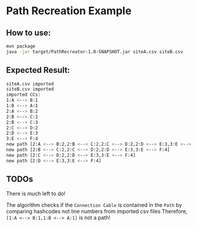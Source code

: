 # Path Recreation Example

## How to use:

```bash
mvn package
java -jar target/PathRecreator-1.0-SNAPSHOT.jar siteA.csv siteB.csv
```

## Expected Result:
```bash
siteA.csv imported
siteB.csv imported
imported CCs: 
1:A <--> B:1
1:B <--> A:1
2:A <--> B:2
2:B <--> C:2
2:B <--> C:3
2:C <--> D:2
2:D <--> E:3
3:E <--> F:4
new path [2:A <--> B:2,2:B <--> C:2,2:C <--> D:2,2:D <--> E:3,3:E <--> F:4]
new path [2:B <--> C:2,2:C <--> D:2,2:D <--> E:3,3:E <--> F:4]
new path [2:C <--> D:2,2:D <--> E:3,3:E <--> F:4]
new path [2:D <--> E:3,3:E <--> F:4]
```

## TODOs
There is much left to do!

The algorithm checks if the `Connection Cable` is contained in the `Path` by comparing hashcodes not line numbers from imported csv files
Therefore, `[1:A <--> B:1,1:B <--> A:1]` is not a path!
